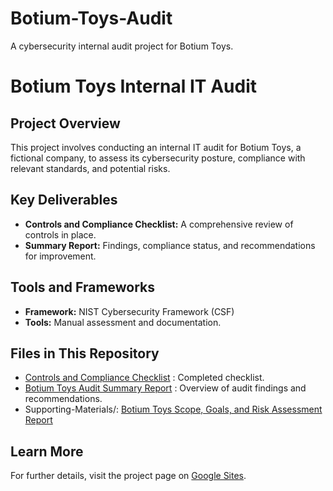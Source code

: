 # Botium-Toys-Audit

A cybersecurity internal audit project for Botium Toys.

# Botium Toys Internal IT Audit

## Project Overview
This project involves conducting an internal IT audit for Botium Toys, a fictional company, to assess its cybersecurity posture, compliance with relevant standards, and potential risks.

## Key Deliverables
- **Controls and Compliance Checklist:** A comprehensive review of controls in place.
- **Summary Report:** Findings, compliance status, and recommendations for improvement.

## Tools and Frameworks
- **Framework:** NIST Cybersecurity Framework (CSF)
- **Tools:** Manual assessment and documentation.

## Files in This Repository
- [Controls and Compliance Checklist](Botium-Toys-Audit/Controls%20and%20compliance%20checklist.pdf)
: Completed checklist.
- [Botium Toys Audit Summary Report](Botium-Toys-Audit/Botium%20Toys%20Audit%20Summary.pdf)
: Overview of audit findings and recommendations.
- Supporting-Materials/: [Botium Toys Scope, Goals, and Risk Assessment Report](Botium-Toys-Audit/Supporting-Materials/Botium%20Toys_%20Scope,%20goals,%20and%20risk%20assessment%20report.pdf)


## Learn More
For further details, visit the project page on [Google Sites](<insert-link-here>).
